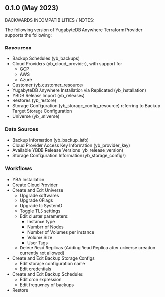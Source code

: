 ## 0.1.0 (May 2023)

BACKWARDS INCOMPATIBILITIES / NOTES:

The following version of YugabyteDB Anywhere Terraform Provider supports the following:

### Resources

- Backup Schedules (yb_backups)
- Cloud Providers (yb_cloud_provider), with support for
  - GCP
  - AWS
  - Azure
- Customer (yb_customer_resource)
- YugabyteDB Anywhere Installation via Replicated (yb_installation)
- YBDB Release Import (yb_releases)
- Restores (yb_restore)
- Storage Configuration (yb_storage_config_resource) referring to Backup Target Storage Configuration
- Universe (yb_universe)

### Data Sources

- Backup Information (yb_backup_info)
- Cloud Provider Access Key Information (yb_provider_key)
- Available YBDB Release Versions (yb_release_version)
- Storage Configuration Information (yb_storage_configs)

### Workflows

- YBA Installation
- Create Cloud Provider
- Create and Edit Universe
  - Upgrade softwares
  - Upgrade GFlags
  - Upgrade to SystemD
  - Toggle TLS settings
  - Edit cluster parameters: 
    - Instance type
    - Number of Nodes
    - Number of Volumes per instance
    - Volume Size
    - User Tags
  - Delete Read Replicas (Adding Read Replica after universe creation currently not allowed)
- Create and Edit Backup Storage Configs
  - Edit storage configuration name
  - Edit credentials
- Create and Edit Backup Schedules
  - Edit cron expression
  - Edit frequency of backups
- Restore	